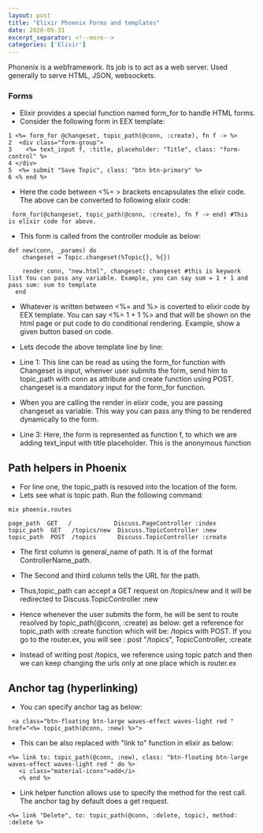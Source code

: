 ```yaml
---
layout: post
title: "Elixir Phoenix Forms and templates"
date: 2020-05-31
excerpt_separator: <!--more-->
categories: ['Elixir']
---
```


Phonenix is a webframework. Its job is to act as a web server. Used generally to serve HTML, JSON, websockets.

<!--more-->

### Forms
- Elixir provides a special function named form_for to handle HTML forms.
- Consider the following form in EEX template:
```
1 <%= form_for @changeset, topic_path(@conn, :create), fn f -> %>
2  <div class="form-group">
3    <%= text_input f, :title, placeholder: "Title", class: "form-control" %>
4 </div>
5  <%= submit "Save Topic", class: "btn btn-primary" %>
6 <% end %>
```

- Here the code between <%= > brackets encapsulates the elixir code. The above can be converted to following elixir code:
```
 form_for(@changeset, topic_path(@conn, :create), fn f -> end) #This is elixir code for above.
```

- This form is called from the controller module as below:
```
def new(conn, _params) do
    changeset = Topic.changeset(%Topic{}, %{})

    render conn, "new.html", changeset: changeset #this is keywork list You can pass any variable. Example, you can say sum = 1 + 1 and pass sum: sum to template
  end
```
- Whatever is written between <%= and %> is coverted to elixir code by EEX template.
You can say <%= 1 + 1 %> and that will be shown on the html page or put code to do conditional rendering. Example, show a given button based on code.

- Lets decode the above template line by line:

- Line 1: This line can be read as using the form_for function with Changeset is input, whenver user submits the form, send him to topic_path with  conn as attribute and create function using POST. changeset is a mandatory input for the form_for function.

- When you are calling the render in elixir code, you are passing changeset as variable. This way you can pass any thing to be rendered dynamically to the form.

- Line 3: Here, the form is represented as function f, to which we are adding text_input with title placeholder. This is the anonymous function

## Path helpers in Phoenix
- For line one, the topic_path is resoved into the location of the form.
- Lets see what is topic path. Run the following command:
```
mix phoenix.routes

page_path  GET   /            Discuss.PageController :index
topic_path  GET   /topics/new  Discuss.TopicController :new
topic_path  POST  /topics      Discuss.TopicController :create
```
- The first column is general_name of path. It is of the format ControllerName_path.
- The Second and third column tells the URL for the path.
- Thus,topic_path can accept a GET request on /topics/new and it will be redirected to Discuss.TopicController :new
- Hence whenever the user submits the form, he will be sent to route resolved by topic_path(@conn, :create) as below:
    get a reference for topic_path with :create function which will be: /topics with POST. If you go to the router.ex, you will see :
    post "/topics", TopicController, :create

- Instead of writing post /topics, we reference using topic patch and then we can keep changing the urls only at one place which is router.ex

## Anchor tag (hyperlinking)
- You can specify anchor tag as below:
```
 <a class="btn-floating btn-large waves-effect waves-light red " href="<%= topic_path(@conn, :new) %>">
 ```
 - This can be also replaced with "link to" function in elixir as below:

 ```
 <%= link to: topic_path(@conn, :new), class: "btn-floating btn-large waves-effect waves-light red " do %>
    <i class="material-icons">add</i>
    <% end %>
 ```
- Link helper function allows use to specify the method for the rest call. The anchor tag <a> by default does a get request.

```
<%= link "Delete", to: topic_path(@conn, :delete, topic), method: :delete %>
```




